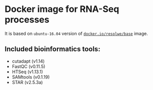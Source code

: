 # Docker image for RNA-Seq processes

It is based on `ubuntu-16.04` version of [`docker.io/resolwe/base`](
https://hub.docker.com/r/resolwe/base/) image.

Included bioinformatics tools:
------------------------------
* cutadapt (v1.14)
* FastQC (v0.11.5)
* HTSeq (v1.13.1)
* SAMtools (v0.1.19)
* STAR (v2.5.3a)
